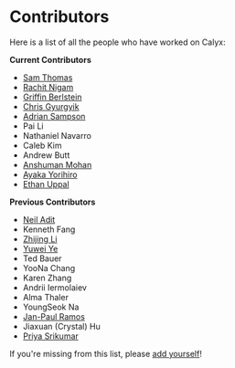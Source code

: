 # Contributors

Here is a list of all the people who have worked on Calyx:

**Current Contributors**

- [Sam Thomas](https://sgtpeacock.com/)
- [Rachit Nigam](https://rachitnigam.com)
- [Griffin Berlstein](https://griffinberlste.in)
- [Chris Gyurgyik](https://chrispg.dev)
- [Adrian Sampson](https://adriansampson.net)
- Pai Li
- Nathaniel Navarro
- Caleb Kim
- Andrew Butt
- [Anshuman Mohan](https://www.cs.cornell.edu/~amohan/)
- [Ayaka Yorihiro](https://ayakayorihiro.github.io/)
- [Ethan Uppal](https://www.ethanuppal.com)

**Previous Contributors**

- [Neil Adit](https://neiladit.com/)
- Kenneth Fang
- [Zhijing Li](https://tissue3.github.io/)
- [Yuwei Ye](https://www.viviyye.com/)
- Ted Bauer
- YooNa Chang
- Karen Zhang
- Andrii Iermolaiev
- Alma Thaler
- YoungSeok Na
- [Jan-Paul Ramos](https://janpaul.pl)
- Jiaxuan (Crystal) Hu
- [Priya Srikumar](https://priyasrikumar.com/)

If you're missing from this list, please [add yourself](https://github.com/calyxir/calyx/edit/master/docs/contributors.md)!
